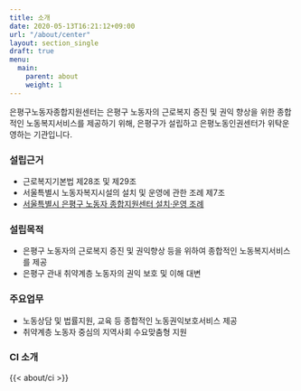 ```yaml
---
title: 소개
date: 2020-05-13T16:21:12+09:00
url: "/about/center"
layout: section_single
draft: true
menu:
  main:
    parent: about
    weight: 1
---
```


은평구노동자종합지원센터는 은평구 노동자의 근로복지 증진 및 권익 향상을 위한 종합적인 노동복지서비스를 제공하기 위해, 은평구가 설립하고 은평노동인권센터가 위탁운영하는 기관입니다.

### 설립근거

- 근로복지기본법 제28조 및 제29조
- 서울특별시 노동자복지시설의 설치 및 운영에 관한 조례 제7조
- [서울특별시 은평구 노동자 종합지원센터 설치·운영 조례](http://www.elis.go.kr/newlaib/renew_laibLaws/h1126/laws_list_new.jsp?lawsNum=11380103216030&isClose=0)

### 설립목적

- 은평구 노동자의 근로복지 증진 및 권익향상 등을 위하여 종합적인 노동복지서비스를 제공
- 은평구 관내 취약계층 노동자의 권익 보호 및 이해 대변

### 주요업무

- 노동상담 및 법률지원, 교육 등 종합적인 노동권익보호서비스 제공
- 취약계층 노동자 중심의 지역사회 수요맞춤형 지원

### CI 소개

{{< about/ci >}}
